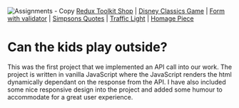 ![Assignments - Copy](https://github.com/Sacha1995/Weather-Website/assets/169173663/c1ef1347-44e0-408b-83ec-4a897057661e)
[Redux Toolkit Shop]( https://github.com/Sacha1995/redux-toolbox-shop) | [Disney Classics Game]( https://github.com/Sacha1995/disney) | [Form with validator](https://github.com/Sacha1995/form-validator) | [Simpsons Quotes]( https://github.com/Sacha1995/simpsons) | [Traffic Light]( https://github.com/Sacha1995/traffic-light) | [Homage Piece]( https://github.com/Sacha1995/thirdspacelearning)

# Can the kids play outside?


This was the first project that we implemented an API call into our work. The project is written in vanilla JavaScript where the JavaScript renders the html dynamically dependant on the response from the API. I have also included some nice responsive design into the project and added some humour to accommodate for a great user experience.

